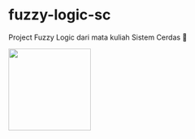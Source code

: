 # fuzzy-logic-sc
Project Fuzzy Logic dari mata kuliah Sistem Cerdas 🧠

<div style="display: flex;">
  <img width="162px" src="https://telkomuniversity.ac.id/wp-content/uploads/2019/03/Logo-Telkom-University-png-3430x1174.png">
</div>

